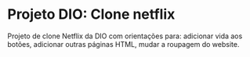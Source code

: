 # Projeto DIO: Clone netflix
Projeto de clone Netflix da DIO com orientações para: adicionar vida aos botões, adicionar outras páginas HTML, mudar a roupagem do website.

